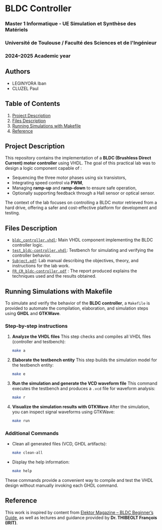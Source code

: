 # BLDC Controller

### Master 1 Informatique - UE Simulation et Synthèse des Matériels
### Université de Toulouse / Faculté des Sciences et de l'Ingénieur
### 2024–2025 Academic year

## Authors
* LEGINYORA Iban
* CLUZEL Paul

## Table of Contents
1. [Project Description](#project-description)
2. [Files Description](#files-description)
3. [Running Simulations with Makefile](#running-simulations-with-makefile)
4. [Reference](#reference)

## Project Description

This repository contains the implementation of a **BLDC (Brushless Direct Current) motor controller** using VHDL. The goal of this practical lab was to design a logic component capable of :

* Sequencing the three motor phases using six transistors,
* Integrating speed control via **PWM**,
* Managing **ramp-up** and **ramp-down** to ensure safe operation,
* Optionally supporting feedback through a Hall sensor or optical sensor.

The context of the lab focuses on controlling a BLDC motor retrieved from a hard drive, offering a safer and cost-effective platform for development and testing.

## Files Description

* [`bldc_controller.vhdl`](./src/bldc-controller.vhd): Main VHDL component implementing the BLDC controller logic.
* [`test_bldc-controller.vhdl`](./src/test_bldc-controller.vhd): Testbench for simulating and verifying the controller behavior.
* [`Subject.pdf`](./Subject.pdf): Lab manual describing the objectives, theory, and instructions for the lab work.
* [`FR_CR_bldc-controller.pdf`](./FR_CR_bldc-controller.pdf) : The report produced explains the techniques used and the results obtained.

## Running Simulations with Makefile

To simulate and verify the behavior of the **BLDC controller**, a `Makefile` is provided to automate the compilation, elaboration, and simulation steps using **GHDL** and **GTKWave**.

### Step-by-step instructions

1. **Analyze the VHDL files**
   This step checks and compiles all VHDL files (controller and testbench):

   ```bash
   make a
   ```

2. **Elaborate the testbench entity**
   This step builds the simulation model for the testbench entity:

   ```bash
   make e
   ```

3. **Run the simulation and generate the VCD waveform file**
   This command executes the testbench and produces a `.vcd` file for waveform analysis:

   ```bash
   make r
   ```

4. **Visualize the simulation results with GTKWave**
   After the simulation, you can inspect signal waveforms using GTKWave:

   ```bash
   make run
   ```

### Additional Commands

* Clean all generated files (VCD, GHDL artifacts):

  ```bash
  make clean-all
  ```

* Display the help information:

  ```bash
  make help
  ```

These commands provide a convenient way to compile and test the VHDL design without manually invoking each GHDL command.


## Reference

This work is inspired by content from [Elektor Magazine – BLDC Beginner’s Guide](https://www.elektormagazine.fr/articles/contr%C3%B4le-des-moteurs-bldc-guide-du-d%C3%A9butant), as well as lectures and guidance provided by **Dr. THIBEOLT François (IRIT)**.

